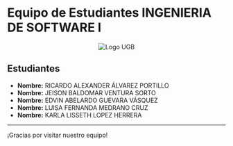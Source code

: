 # Equipo de Estudiantes  INGENIERIA DE SOFTWARE I
<div align="center">
  <img src="https://facturacion.ugb.edu.sv/img/ugb_icon_hor_dark.f6e16e97.png" alt="Logo UGB">
</div>

## Estudiantes

- **Nombre:** RICARDO ALEXANDER ÁLVAREZ PORTILLO
- **Nombre:** JEISON BALDOMAR VENTURA SORTO
- **Nombre:** EDVIN ABELARDO GUEVARA VÁSQUEZ
- **Nombre:** LUISA FERNANDA MEDRANO CRUZ
- **Nombre:** KARLA LISSETH LOPEZ HERRERA
---

¡Gracias por visitar nuestro equipo!
